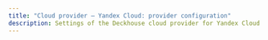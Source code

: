 ```yaml
---
title: "Cloud provider — Yandex Cloud: provider configuration"
description: Settings of the Deckhouse cloud provider for Yandex Cloud.
---
```



<!-- SCHEMA -->
